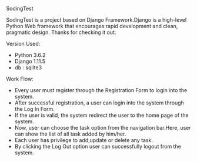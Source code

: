 SodingTest

SodingTest is a project based on Django Framework.Django is a high-level Python Web framework that 
encourages rapid development and clean, pragmatic design. Thanks for checking it out.

Version Used:
- Python 3.6.2
- Django 1.11.5
- db : sqlite3

Work Flow:
- Every user must register through the Registration Form to login into the system.
- After successful registration, a user can login into the system through the Log In Form.
- If the user is valid, the system redirect the user to the home page of the system.
- Now, user can choose the task option from the navigation bar.Here, user can show the list of all task added by him/her.
- Each user has privilege to add,update or delete any task.
- By clicking the Log Out option user can successfully logout from the system.
